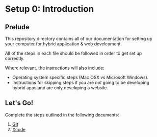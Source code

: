 # Setup 0: Introduction

## Prelude

This repository directory contains all of our documentation for setting up your computer for hybrid application & web development.

All of the steps in each file should be followed in order to get set up correctly.

Where relevant, the instructions will also include:
* Operating system specific steps (Mac OSX vs Microsoft Windows).
* Instructions for skipping steps if you are *not* going to be developing hybrid apps and are only developing a website.

## Let's Go!

Complete the steps outlined in the following documents:

1. [Git](Git.md)
2. [Xcode](Xcode.md)
